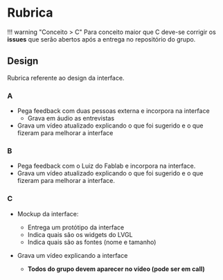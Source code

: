 # Rubrica

!!! warning "Conceito > C"
    Para conceito maior que C deve-se corrigir os **issues** que serão abertos após a entrega no repositório do grupo.
   
## Design

Rubrica referente ao design da interface.

### A

- Pega feedback com duas pessoas externa e incorpora na interface
    - Grava em áudio as entrevistas
- Grava um vídeo atualizado explicando o que foi sugerido e o que fizeram para melhorar a interface

### B

- Pega feedback com o Luiz do Fablab e incorpora na interface.
- Grava um vídeo atualizado explicando o que foi sugerido e o que fizeram para melhorar a interface.

### C

- Mockup da interface:
    - Entrega um protótipo da interface
    - Indica quais são os widgets do LVGL 
    - Indica quais são as fontes (nome e tamanho)

- Grava um vídeo explicando a interface
    - **Todos do grupo devem aparecer no vídeo (pode ser em call)**
